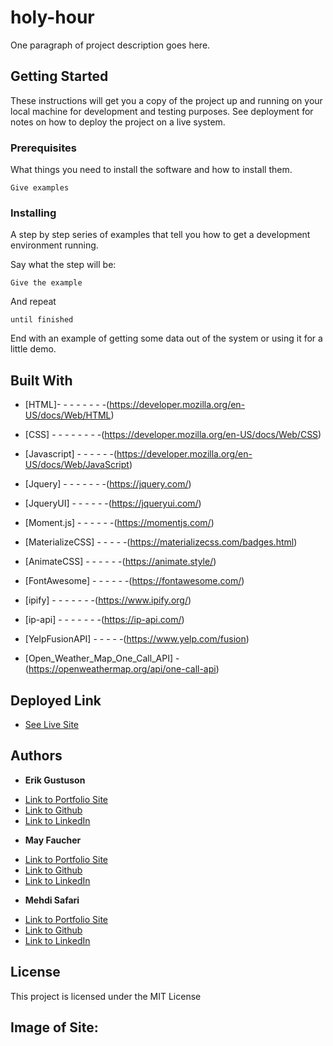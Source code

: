 # holy-hour

One paragraph of project description goes here.

## Getting Started

These instructions will get you a copy of the project up and running on your local machine for development and testing purposes. See deployment for notes on how to deploy the project on a live system.

### Prerequisites

What things you need to install the software and how to install them.

```
Give examples
```

### Installing

A step by step series of examples that tell you how to get a development environment running.

Say what the step will be:

```
Give the example
```

And repeat

```
until finished
```

End with an example of getting some data out of the system or using it for a little demo.


## Built With

* [HTML]-   -   -   -   -   -   -   -(https://developer.mozilla.org/en-US/docs/Web/HTML)
* [CSS] -   -   -   -   -   -   -   -(https://developer.mozilla.org/en-US/docs/Web/CSS)
* [Javascript]  -   -   -   -   -   -(https://developer.mozilla.org/en-US/docs/Web/JavaScript)

* [Jquery]  -   -   -   -   -   -   -(https://jquery.com/)
* [JqueryUI]    -   -   -   -   -   -(https://jqueryui.com/)
* [Moment.js]   -   -   -   -   -   -(https://momentjs.com/)

* [MaterializeCSS]  -   -   -   -   -(https://materializecss.com/badges.html)
* [AnimateCSS]  -   -   -   -   -   -(https://animate.style/)
* [FontAwesome] -   -   -   -   -   -(https://fontawesome.com/)

* [ipify]   -   -   -   -   -   -   -(https://www.ipify.org/)
* [ip-api]  -   -   -   -   -   -   -(https://ip-api.com/)
* [YelpFusionAPI]   -   -   -   -   -(https://www.yelp.com/fusion)
* [Open_Weather_Map_One_Call_API]   -(https://openweathermap.org/api/one-call-api)





## Deployed Link

* [See Live Site](https://divinemayura.github.io/holy-hour/)


## Authors


* **Erik Gustuson**

- [Link to Portfolio Site](#)
- [Link to Github](https://github.com/)
- [Link to LinkedIn](https://www.linkedin.com/)

* **May Faucher** 

- [Link to Portfolio Site](https://divinemayura.github.io/)
- [Link to Github](https://github.com/DivineMayura)
- [Link to LinkedIn](www.linkedin.com/in/mayfaucher)

* **Mehdi Safari**

- [Link to Portfolio Site](#)
- [Link to Github](https://github.com/)
- [Link to LinkedIn](https://www.linkedin.com/)


## License

This project is licensed under the MIT License 

## Image of Site:






